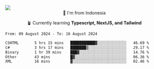 
<img align = "center" src="https://readme-typing-svg.herokuapp.com?font=Fira+Code&size=25&pause=1000&color=00F713&center=true&vCenter=true&random=false&width=850&height=70&lines=Hi+There+%F0%9F%91%8B%2C+Im+Julian+Caesar;"/>
<br>

<div align = "center">
  📌 I'm from Indonesia
  
  🪴 Currently learning **Typescript, NextJS, and Tailwind**
</div>

<!--START_SECTION:waka-->

```txt
From: 09 August 2024 - To: 16 August 2024

CSHTML       5 hrs 15 mins   ███████████▓░░░░░░░░░░░░░   46.69 %
C#           3 hrs 17 mins   ███████▒░░░░░░░░░░░░░░░░░   29.17 %
Binary       1 hr 39 mins    ███▓░░░░░░░░░░░░░░░░░░░░░   14.76 %
Other        43 mins         █▓░░░░░░░░░░░░░░░░░░░░░░░   06.36 %
XML          16 mins         ▓░░░░░░░░░░░░░░░░░░░░░░░░   02.46 %
```

<!--END_SECTION:waka-->
